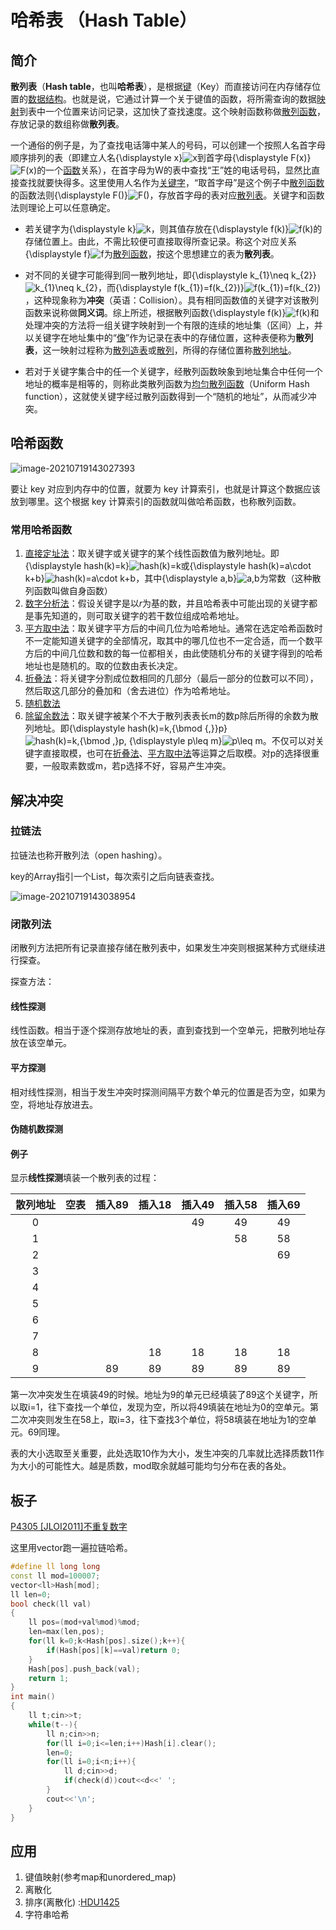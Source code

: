 # 哈希表 （Hash Table）

## 简介

**散列表**（**Hash table**，也叫**哈希表**），是根据[键](https://zh.wikipedia.org/wiki/鍵)（Key）而直接访问在内存储存位置的[数据结构](https://zh.wikipedia.org/wiki/数据结构)。也就是说，它通过计算一个关于键值的函数，将所需查询的数据[映射](https://zh.wikipedia.org/wiki/映射)到表中一个位置来访问记录，这加快了查找速度。这个映射函数称做[散列函数](https://zh.wikipedia.org/wiki/散列函数)，存放记录的数组称做**散列表**。

一个通俗的例子是，为了查找电话簿中某人的号码，可以创建一个按照人名首字母顺序排列的表（即建立人名{\displaystyle x}![x](https://wikimedia.org/api/rest_v1/media/math/render/svg/87f9e315fd7e2ba406057a97300593c4802b53e4)到首字母{\displaystyle F(x)}![F(x)](https://wikimedia.org/api/rest_v1/media/math/render/svg/71a82805d469cdfa7856c11d6ee756acd1dc7174)的一个[函数](https://zh.wikipedia.org/wiki/函数)关系），在首字母为W的表中查找“王”姓的电话号码，显然比直接查找就要快得多。这里使用人名作为[关键字](https://zh.wikipedia.org/wiki/關鍵字)，“取首字母”是这个例子中[散列函数](https://zh.wikipedia.org/wiki/散列函数)的函数法则{\displaystyle F()}![F()](https://wikimedia.org/api/rest_v1/media/math/render/svg/33885a29ade4b020d90e14f9b7ab095bc678b7d7)，存放首字母的表对应[散列表](https://zh.wikipedia.org/wiki/散列表)。关键字和函数法则理论上可以任意确定。

- 若关键字为{\displaystyle k}![k](https://wikimedia.org/api/rest_v1/media/math/render/svg/c3c9a2c7b599b37105512c5d570edc034056dd40)，则其值存放在{\displaystyle f(k)}![f(k)](https://wikimedia.org/api/rest_v1/media/math/render/svg/c36f16f5357aeb5b0fa2fe3040e74282d62f8881)的存储位置上。由此，不需比较便可直接取得所查记录。称这个对应关系{\displaystyle f}![f](https://wikimedia.org/api/rest_v1/media/math/render/svg/132e57acb643253e7810ee9702d9581f159a1c61)为[散列函数](https://zh.wikipedia.org/wiki/散列函数)，按这个思想建立的表为**散列表**。

- 对不同的关键字可能得到同一散列地址，即{\displaystyle k_{1}\neq k_{2}}![k_{1}\neq k_{2}](https://wikimedia.org/api/rest_v1/media/math/render/svg/f2b910a452063a4769272110d8d22cab053d433d)，而{\displaystyle f(k_{1})=f(k_{2})}![f(k_{1})=f(k_{2})](https://wikimedia.org/api/rest_v1/media/math/render/svg/fa1d43b27a17bf57baf12626ad7cfbf8ee9bb96d)，这种现象称为**冲突**（英语：Collision）。具有相同函数值的关键字对该散列函数来说称做**同义词**。综上所述，根据散列函数{\displaystyle f(k)}![f(k)](https://wikimedia.org/api/rest_v1/media/math/render/svg/c36f16f5357aeb5b0fa2fe3040e74282d62f8881)和处理冲突的方法将一组关键字映射到一个有限的连续的地址集（区间）上，并以关键字在地址集中的“[像](https://zh.wikipedia.org/wiki/像_(數學))”作为记录在表中的存储位置，这种表便称为**散列表**，这一映射过程称为[散列造表](https://zh.wikipedia.org/wiki/散列)或[散列](https://zh.wikipedia.org/wiki/散列)，所得的存储位置称[散列地址](https://zh.wikipedia.org/w/index.php?title=散列地址&action=edit&redlink=1)。

- 若对于关键字集合中的任一个关键字，经散列函数映象到地址集合中任何一个地址的概率是相等的，则称此类散列函数为[均匀散列函数](https://zh.wikipedia.org/w/index.php?title=均匀散列函数&action=edit&redlink=1)（Uniform Hash function），这就使关键字经过散列函数得到一个“随机的地址”，从而减少冲突。

## 哈希函数

![image-20210719143027393](C:\Users\pengxin\AppData\Roaming\Typora\typora-user-images\image-20210719143027393.png)

要让 key 对应到内存中的位置，就要为 key 计算索引，也就是计算这个数据应该放到哪里。这个根据 key 计算索引的函数就叫做哈希函数，也称散列函数。

### 常用哈希函数

1. [直接定址法](https://zh.wikipedia.org/w/index.php?title=直接定址法&action=edit&redlink=1)：取关键字或关键字的某个线性函数值为散列地址。即{\displaystyle hash(k)=k}![hash(k)=k](https://wikimedia.org/api/rest_v1/media/math/render/svg/92632e59ab25c8f6d526ea9fb9cf4e014912afe3)或{\displaystyle hash(k)=a\cdot k+b}![hash(k)=a\cdot k+b](https://wikimedia.org/api/rest_v1/media/math/render/svg/989ebc7db55ece5d29e2a8baa005e876ef486e4e)，其中{\displaystyle a\,b}![a\,b](https://wikimedia.org/api/rest_v1/media/math/render/svg/c05a31dfe5e0968f155a73d46d6fbb44d412960e)为常数（这种散列函数叫做自身函数）
2. [数字分析法](https://zh.wikipedia.org/w/index.php?title=数字分析法&action=edit&redlink=1)：假设关键字是以*r*为基的数，并且哈希表中可能出现的关键字都是事先知道的，则可取关键字的若干数位组成哈希地址。
3. [平方取中法](https://zh.wikipedia.org/wiki/平方取中法)：取关键字平方后的中间几位为哈希地址。通常在选定哈希函数时不一定能知道关键字的全部情况，取其中的哪几位也不一定合适，而一个数平方后的中间几位数和数的每一位都相关，由此使随机分布的关键字得到的哈希地址也是随机的。取的位数由表长决定。
4. [折叠法](https://zh.wikipedia.org/w/index.php?title=折叠法&action=edit&redlink=1)：将关键字分割成位数相同的几部分（最后一部分的位数可以不同），然后取这几部分的叠加和（舍去进位）作为哈希地址。
5. [随机数法](https://zh.wikipedia.org/w/index.php?title=随机数法&action=edit&redlink=1)
6. [除留余数法](https://zh.wikipedia.org/w/index.php?title=除留余数法&action=edit&redlink=1)：取关键字被某个不大于散列表表长m的数p除后所得的余数为散列地址。即{\displaystyle hash(k)=k\,{\bmod {\,}}p}![hash(k)=k\,{\bmod  \,}p](https://wikimedia.org/api/rest_v1/media/math/render/svg/bc04a0c2f72156976761fa24dd4ba098855b7dca), {\displaystyle p\leq m}![p\leq m](https://wikimedia.org/api/rest_v1/media/math/render/svg/3aad2b022083cbc8aef0745526f3a448e7d96160)。不仅可以对关键字直接取模，也可在[折叠法](https://zh.wikipedia.org/w/index.php?title=折叠法&action=edit&redlink=1)、[平方取中法](https://zh.wikipedia.org/wiki/平方取中法)等运算之后取模。对p的选择很重要，一般取素数或m，若p选择不好，容易产生冲突。

## 解决冲突

### 拉链法

拉链法也称开散列法（open hashing）。

key的Array指引一个List，每次索引之后向链表查找。

![image-20210719143038954](C:\Users\pengxin\AppData\Roaming\Typora\typora-user-images\image-20210719143038954.png)

### 闭散列法

闭散列方法把所有记录直接存储在散列表中，如果发生冲突则根据某种方式继续进行探查。

探查方法：

#### 线性探测

线性函数。相当于逐个探测存放地址的表，直到查找到一个空单元，把散列地址存放在该空单元。

#### 平方探测

相对线性探测，相当于发生冲突时探测间隔平方数个单元的位置是否为空，如果为空，将地址存放进去。

#### 伪随机数探测

#### 例子

显示**线性探测**填装一个散列表的过程：

| 散列地址 | 空表 | 插入89 | 插入18 | 插入49 | 插入58 | 插入69 |
| :------: | :--: | :----: | :----: | :----: | :----: | :----: |
|    0     |      |        |        |   49   |   49   |   49   |
|    1     |      |        |        |        |   58   |   58   |
|    2     |      |        |        |        |        |   69   |
|    3     |      |        |        |        |        |        |
|    4     |      |        |        |        |        |        |
|    5     |      |        |        |        |        |        |
|    6     |      |        |        |        |        |        |
|    7     |      |        |        |        |        |        |
|    8     |      |        |   18   |   18   |   18   |   18   |
|    9     |      |   89   |   89   |   89   |   89   |   89   |

第一次冲突发生在填装49的时候。地址为9的单元已经填装了89这个关键字，所以取i=1，往下查找一个单位，发现为空，所以将49填装在地址为0的空单元。第二次冲突则发生在58上，取i=3，往下查找3个单位，将58填装在地址为1的空单元。69同理。

表的大小选取至关重要，此处选取10作为大小，发生冲突的几率就比选择质数11作为大小的可能性大。越是质数，mod取余就越可能均匀分布在表的各处。

## 板子

[P4305 [JLOI2011]不重复数字](https://www.luogu.com.cn/problem/P4305)

这里用vector跑一遍拉链哈希。

```c++
#define ll long long 
const ll mod=100007;
vector<ll>Hash[mod];
ll len=0;
bool check(ll val)
{
    ll pos=(mod+val%mod)%mod;
    len=max(len,pos);
    for(ll k=0;k<Hash[pos].size();k++){
        if(Hash[pos][k]==val)return 0;
    }
    Hash[pos].push_back(val);
    return 1;
}
int main()
{
    ll t;cin>>t;
    while(t--){
        ll n;cin>>n;
        for(ll i=0;i<=len;i++)Hash[i].clear();
        len=0;
        for(ll i=0;i<n;i++){
            ll d;cin>>d;
            if(check(d))cout<<d<<' ';
        }
        cout<<'\n';
    }
}
```

## 应用

1. 键值映射(参考map和unordered_map)
2. 离散化
3. 排序(离散化) :[HDU1425](https://acm.hdu.edu.cn/showproblem.php?pid=1425)
4. 字符串哈希
